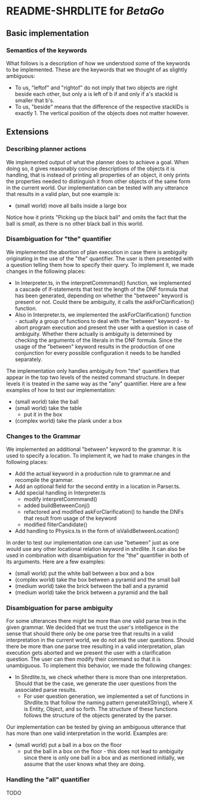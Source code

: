 # README-SHRDLITE for _BetaGo_

## Basic implementation

### Semantics of the keywords

What follows is a description of how we understood some of the keywords to be implemented. These are the keywords that we thought of as slightly ambiguous:

* To us, "leftof" and "rightof" do not imply that two objects are right beside each other, but only a is left of b if and only if a's stackId is smaller that b's.
* To us, "beside" means that the difference of the respective stackIDs is exactly 1. The vertical position of the objects does not matter however.

## Extensions

### Describing planner actions

We implemented output of what the planner does to achieve a goal. When doing so, it gives reasonably concise descriptions of the objects it is handling, that is instead of printing all properties of an object, it only prints the properties needed to distinguish it from other objects of the same form in the current world. Our implementation can be tested with any utterance that results in a valid plan, but one example is:

* (small world) move all balls inside a large box

Notice how it prints "Picking up the black ball" and omits the fact that the ball is *small*, as there is no other black ball in this world.

### Disambiguation for "the" quantifier

We implemented the abortion of plan execution in case there is ambiguity originating in the use of the "the" quantifier. The user is then presented with a question telling them how to specify their query. To implement it, we made changes in the following places:

* In Interpreter.ts, in the interpretCommmand() function, we implemented a cascade of if-statements that test the length of the DNF formula that has been generated, depending on whether the "between" keyword is present or not. Could there be ambiguity, it calls the askForClarification() function.
* Also in Interpreter.ts, we implemented the askForClarification() function - actually a group of functions to deal with the "between" keyword - to abort program execution and present the user with a question in case of ambiguity. Whether there actually is ambiguity is determined by checking the arguments of the literals in the DNF formula. Since the usage of the "between" keyword results in the production of one conjunction for every possible configuration it needs to be handled separately.

The implementation only handles ambiguity from "the" quantifiers that appear in the top two levels of the nested command structure. In deeper levels it is treated in the same way as the "any" quantifier. Here are a few examples of how to test our implementation:

* (small world) take the ball
* (small world) take the table
    * put it in the box
* (complex world) take the plank under a box

### Changes to the Grammar

We implemented an additional "between" keyword to the grammar. It is used to specify a location. To implement it, we had to make changes in the following places:

* Add the actual keyword in a production rule to grammar.ne and recompile the grammar.
* Add an optional field for the second entity in a location in Parser.ts.
* Add special handling in Interpreter.ts
    * modify interpretCommmand()
    * added buildBetweenConj()
    * refactored and modified askForClarification() to handle the DNFs that result from usage of the keyword
    * modified filterCandidate()
* Add handling to Physics.ts in the form of isValidBetweenLocation()

In order to test our implementation one can use "between" just as one would use any other locational relation keyword in shrdlite. It can also be used in combination with disambiguation for the "the" quantifier in both of its arguments. Here are a few examples:

* (small world) put the white ball between a box and a box
* (complex world) take the box between a pyramid and the small ball
* (medium world) take the brick between the ball and a pyramid
* (medium world) take the brick between a pyramid and the ball

### Disambiguation for parse ambiguity

For some utterances there might be more than one valid parse tree in the given grammar. We decided that we trust the user's intelligence in the sense that should there only be one parse tree that results in a valid interpretation in the current world, we do not ask the user questions. Should there be more than one parse tree resulting in a valid interpretation, plan execution gets aborted and we present the user with a clarification question. The user can then modify their command so that it is unambiguous. To implement this behavior, we made the following changes:

* In Shrdlite.ts, we check whether there is more than one interpretation. Should that be the case, we generate the user questions from the associated parse results.
    * For user question generation, we implemented a set of functions in Shrdlite.ts that follow the naming pattern generateXString(), where X is Entity, Object, and so forth. The structure of these functions follows the structure of the objects generated by the parser.

Our implementation can be tested by giving an ambiguous utterance that has more than one valid interpretation in the world. Examples are:

* (small world) put a ball in a box on the floor
    * put the ball in a box on the floor - this does not lead to ambiguity since there is only one ball in a box and as mentioned initially, we assume that the user knows what they are doing.

### Handling the "all" quantifier
TODO
